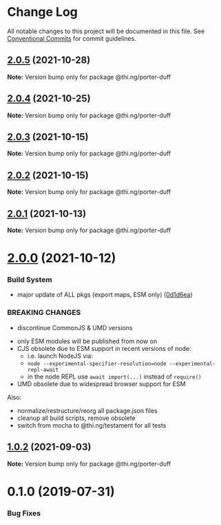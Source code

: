 # Change Log

All notable changes to this project will be documented in this file.
See [Conventional Commits](https://conventionalcommits.org) for commit guidelines.

## [2.0.5](https://github.com/thi-ng/umbrella/compare/@thi.ng/porter-duff@2.0.4...@thi.ng/porter-duff@2.0.5) (2021-10-28)

**Note:** Version bump only for package @thi.ng/porter-duff





## [2.0.4](https://github.com/thi-ng/umbrella/compare/@thi.ng/porter-duff@2.0.3...@thi.ng/porter-duff@2.0.4) (2021-10-25)

**Note:** Version bump only for package @thi.ng/porter-duff





## [2.0.3](https://github.com/thi-ng/umbrella/compare/@thi.ng/porter-duff@2.0.2...@thi.ng/porter-duff@2.0.3) (2021-10-15)

**Note:** Version bump only for package @thi.ng/porter-duff





## [2.0.2](https://github.com/thi-ng/umbrella/compare/@thi.ng/porter-duff@2.0.1...@thi.ng/porter-duff@2.0.2) (2021-10-15)

**Note:** Version bump only for package @thi.ng/porter-duff





## [2.0.1](https://github.com/thi-ng/umbrella/compare/@thi.ng/porter-duff@2.0.0...@thi.ng/porter-duff@2.0.1) (2021-10-13)

**Note:** Version bump only for package @thi.ng/porter-duff





# [2.0.0](https://github.com/thi-ng/umbrella/compare/@thi.ng/porter-duff@1.0.2...@thi.ng/porter-duff@2.0.0) (2021-10-12)


### Build System

* major update of ALL pkgs (export maps, ESM only) ([0d1d6ea](https://github.com/thi-ng/umbrella/commit/0d1d6ea9fab2a645d6c5f2bf2591459b939c09b6))


### BREAKING CHANGES

* discontinue CommonJS & UMD versions

- only ESM modules will be published from now on
- CJS obsolete due to ESM support in recent versions of node:
  - i.e. launch NodeJS via:
  - `node --experimental-specifier-resolution=node --experimental-repl-await`
  - in the node REPL use `await import(...)` instead of `require()`
- UMD obsolete due to widespread browser support for ESM

Also:
- normalize/restructure/reorg all package.json files
- cleanup all build scripts, remove obsolete
- switch from mocha to @thi.ng/testament for all tests






##  [1.0.2](https://github.com/thi-ng/umbrella/compare/@thi.ng/porter-duff@1.0.1...@thi.ng/porter-duff@1.0.2) (2021-09-03) 

**Note:** Version bump only for package @thi.ng/porter-duff 

#  0.1.0 (2019-07-31) 

###  Bug Fixes
